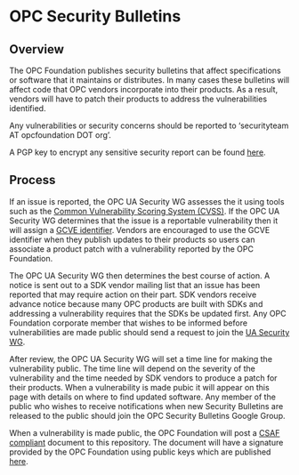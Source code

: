 # OPC Security Bulletins
## Overview
The OPC Foundation publishes security bulletins that affect specifications or software that it maintains or distributes. In many cases these bulletins will affect code that OPC vendors incorporate into their products. As a result, vendors will have to patch their products to address the vulnerabilities identified. 

Any vulnerabilities or security concerns should be reported to ‘securityteam AT opcfoundation DOT org’. 

A PGP key to encrypt any sensitive security report can be found [here](https://files.opcfoundation.org/SecurityBulletins/securityteam_public_key.txt).

## Process
If an issue is reported, the OPC UA Security WG assesses the it using tools such as the [Common Vulnerability Scoring System (CVSS)](https://www.first.org/cvss/). If the  OPC UA Security WG determines that the issue is a reportable vulnerability then it will assign a [GCVE identifier](https://gcve.eu/about/). Vendors are encouraged to use the GCVE identifier when they publish updates to their products so users can associate a product patch with a vulnerability reported by the OPC Foundation. 

The OPC UA Security WG then determines the best course of action. A notice is sent out to a SDK vendor mailing list that an issue has been reported that may require action on their part. SDK vendors receive advance notice because many OPC products are built with SDKs and addressing a vulnerability requires that the SDKs be updated first. Any OPC Foundation corporate member that wishes to be informed before vulnerabilities are made public should send a request to join the [UA Security WG](https://opcfoundation.org/about/working-groups/view/1). 

After review, the OPC UA Security WG will set a time line for making the vulnerability public. The time line will depend on the severity of the vulnerability and the time needed by SDK vendors to produce a patch for their products. When a vulnerability is made pubic it will appear on this page with details on where to find updated software. Any member of the public who wishes to receive notifications when new Security Bulletins are released to the public should join the OPC Security Bulletins Google Group. 

When a vulnerability is made public, the OPC Foundation will post a [CSAF compliant](https://www.oasis-open.org/standard/common-security-advisory-framework-version-2-0/) document to this repository. The document will have a signature provided by the OPC Foundation using public keys which are published [here](https://github.com/OPCFoundation/SecurityBulletins/keys).


